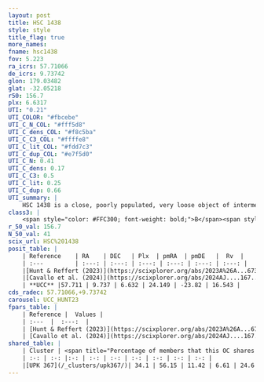 ```yaml
---
layout: post
title: HSC 1438
style: style
title_flag: true
more_names: 
fname: hsc1438
fov: 5.223
ra_icrs: 57.71066
de_icrs: 9.73742
glon: 179.03482
glat: -32.05218
r50: 156.7
plx: 6.6317
UTI: "0.21"
UTI_COLOR: "#fbcebe"
UTI_C_N_COL: "#fff5d8"
UTI_C_dens_COL: "#f8c5ba"
UTI_C_C3_COL: "#ffffe8"
UTI_C_lit_COL: "#fdd7c3"
UTI_C_dup_COL: "#e7f5d0"
UTI_C_N: 0.41
UTI_C_dens: 0.17
UTI_C_C3: 0.5
UTI_C_lit: 0.25
UTI_C_dup: 0.66
UTI_summary: |
    HSC 1438 is a close, poorly populated, very loose object of intermediate C3 quality. It was recently reported in the literature.<br><br>This is likely a unique object, which shares a moderate percentage of members with at least one previously reported entry.
class3: |
    <span style="color: #FFC300; font-weight: bold;">B</span><span style="color: #FFC300; font-weight: bold;">B</span>
r_50_val: 156.7
N_50_val: 41
scix_url: HSC%201438
posit_table: |
    | Reference    | RA    | DEC   | Plx  | pmRA  | pmDE   |  Rv  |
    | :---         | :---: | :---: | :---: | :---: | :---: | :---: |
    |[Hunt & Reffert (2023)](https://scixplorer.org/abs/2023A%26A...673A.114H) | 60.266 | 8.339 | 6.69 | 24.0 | -23.566 | 15.942 |
    |[Cavallo et al. (2024)](https://scixplorer.org/abs/2024AJ....167...12C) | 58.648 | 9.643 | 6.657 | -- | -- | -- |
    | **UCC** |57.711 | 9.737 | 6.632 | 24.149 | -23.82 | 16.543 | 
cds_radec: 57.71066,+9.73742
carousel: UCC_HUNT23
fpars_table: |
    | Reference |  Values |
    | :---  |  :---:  |
    | [Hunt & Reffert (2023)](https://scixplorer.org/abs/2023A%26A...673A.114H) | `AV50=0.204, diffAV50=0.698, MOD50=5.794, logAge50=7.753` |
    | [Cavallo et al. (2024)](https://scixplorer.org/abs/2024AJ....167...12C) | `AV50=0.73, dMod50=5.85, logAge50=7.58, [Fe/H]50=0.16` |
shared_table: |
    | Cluster | <span title="Percentage of members that this OC shares with the ones listed">%</span>   | RA   | DEC   | Plx   | pmRA  | pmDE  | Rv | UTI |
    | :-: | :-: |:-: | :-: | :-: | :-: | :-: | :-: | :-: |
    |[UPK 367](/_clusters/upk367/)| 34.1 | 56.15 | 11.42 | 6.61 | 24.6 | -24.2 | 16.18 |0.13 |
---
```

